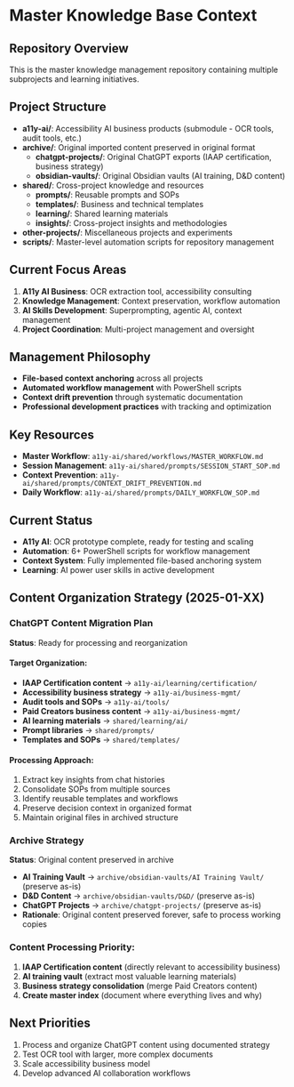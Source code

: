 # Master Knowledge Base Context

## Repository Overview
This is the master knowledge management repository containing multiple subprojects and learning initiatives.

## Project Structure
- **a11y-ai/**: Accessibility AI business products (submodule - OCR tools, audit tools, etc.)
- **archive/**: Original imported content preserved in original format
  - **chatgpt-projects/**: Original ChatGPT exports (IAAP certification, business strategy)
  - **obsidian-vaults/**: Original Obsidian vaults (AI training, D&D content)
- **shared/**: Cross-project knowledge and resources
  - **prompts/**: Reusable prompts and SOPs
  - **templates/**: Business and technical templates
  - **learning/**: Shared learning materials
  - **insights/**: Cross-project insights and methodologies
- **other-projects/**: Miscellaneous projects and experiments
- **scripts/**: Master-level automation scripts for repository management

## Current Focus Areas
1. **A11y AI Business**: OCR extraction tool, accessibility consulting
2. **Knowledge Management**: Context preservation, workflow automation
3. **AI Skills Development**: Superprompting, agentic AI, context management
4. **Project Coordination**: Multi-project management and oversight

## Management Philosophy
- **File-based context anchoring** across all projects
- **Automated workflow management** with PowerShell scripts
- **Context drift prevention** through systematic documentation
- **Professional development practices** with tracking and optimization

## Key Resources
- **Master Workflow**: `a11y-ai/shared/workflows/MASTER_WORKFLOW.md`
- **Session Management**: `a11y-ai/shared/prompts/SESSION_START_SOP.md`
- **Context Prevention**: `a11y-ai/shared/prompts/CONTEXT_DRIFT_PREVENTION.md`
- **Daily Workflow**: `a11y-ai/shared/prompts/DAILY_WORKFLOW_SOP.md`

## Current Status
- **A11y AI**: OCR prototype complete, ready for testing and scaling
- **Automation**: 6+ PowerShell scripts for workflow management
- **Context System**: Fully implemented file-based anchoring system
- **Learning**: AI power user skills in active development

## Content Organization Strategy (2025-01-XX)

### ChatGPT Content Migration Plan
**Status**: Ready for processing and reorganization

#### Target Organization:
- **IAAP Certification content** → `a11y-ai/learning/certification/`
- **Accessibility business strategy** → `a11y-ai/business-mgmt/`
- **Audit tools and SOPs** → `a11y-ai/tools/`
- **Paid Creators business content** → `a11y-ai/business-mgmt/`
- **AI learning materials** → `shared/learning/ai/`
- **Prompt libraries** → `shared/prompts/`
- **Templates and SOPs** → `shared/templates/`

#### Processing Approach:
1. Extract key insights from chat histories
2. Consolidate SOPs from multiple sources
3. Identify reusable templates and workflows
4. Preserve decision context in organized format
5. Maintain original files in archived structure

### Archive Strategy
**Status**: Original content preserved in archive
- **AI Training Vault** → `archive/obsidian-vaults/AI Training Vault/` (preserve as-is)
- **D&D Content** → `archive/obsidian-vaults/D&D/` (preserve as-is)
- **ChatGPT Projects** → `archive/chatgpt-projects/` (preserve as-is)
- **Rationale**: Original content preserved forever, safe to process working copies

### Content Processing Priority:
1. **IAAP Certification content** (directly relevant to accessibility business)
2. **AI training vault** (extract most valuable learning materials)
3. **Business strategy consolidation** (merge Paid Creators content)
4. **Create master index** (document where everything lives and why)

## Next Priorities
1. Process and organize ChatGPT content using documented strategy
2. Test OCR tool with larger, more complex documents
3. Scale accessibility business model
4. Develop advanced AI collaboration workflows

